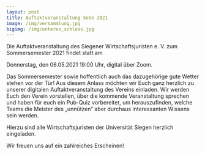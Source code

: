 ```yaml
---
layout: post
title: Auftaktveranstaltung SoSe 2021
image: /img/versammlung.jpg
bigimg: /img/unteres_schloss.jpg
---
```

	



Die Auftaktveranstaltung des Siegener Wirtschaftsjuristen e. V. zum Sommersemester 2021 findet statt am

Donnerstag, den 06.05.2021 19:00 Uhr, digital über Zoom.

Das Sommersemester sowie hoffentlich auch das dazugehörige gute Wetter stehen vor der Tür! Aus diesem Anlass möchten wir Euch ganz herzlich zu unserer digitalen Auftaktveranstaltung des Vereins einladen. Wir werden Euch den Verein vorstellen, über die kommende Veranstaltung sprechen und haben für euch ein Pub-Quiz vorbereitet, um herauszufinden, welche Teams die Meister des „unnützen“ aber durchaus interessanten Wissens sein werden.

Hierzu sind alle Wirtschaftsjuristen der Universität Siegen herzlich eingeladen.


Wir freuen uns auf ein zahlreiches Erscheinen! 
